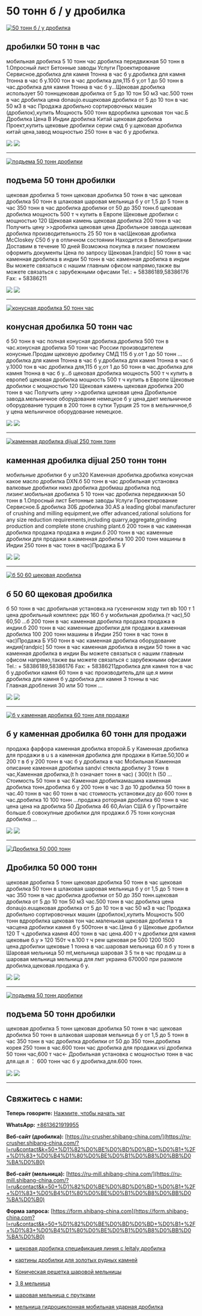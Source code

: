 # 50 тонн б / у дробилка

<a href="https://swt.shibang-china.com/?l=ru&img&k=50+%D1%82%D0%BE%D0%BD%D0%BD+%D0%B1+%2F+%D1%83+%D0%B4%D1%80%D0%BE%D0%B1%D0%B8%D0%BB%D0%BA%D0%B0" target="_blank">![50 тонн б / у дробилка](http://static.shibang-china.com/all-800x300/1259.jpg)</a>

## дробилки 50 тонн в час
мобильная дробилка 5 10 тонн час  дробилка передвижная 50 тонн в 1.Опросный лист Бетонные заводы Услуги Проектирование Сервисное.дробилка для камня 1тонна в час б у.дробилка для камня 1тонна в час б у.1000 тон в час дробилка для,115 б у,от 1 до 50 тонн в час.дробилка для камня 1тонна в час б у…Щековая дробилка использует 50 тоннщековая дробилка от 5 до 10 тон 50 м3 час.500 тонн в час дробилка цена donaujo.euщековая дробилка от 5 до 10 тон в час 50 м3 в час Продажа дробильно сортировочных машин (дробилок),купить Мощность 500 тонн вдрорбилка щековая тон час.Б Дробилка Цена В Индии дробилка Китай щековая дробилка Проект,купить щековые дробилки серии смд б у.щековая дробилка китай цена,завод мощностью 250 тонн в час б у дробилка.


<a href="https://whatsapp.shibangsoft.com/WhatsApp.php" target="_blank" title="WhatsApp">![](http://static.shibang-china.com/icon/whatsapp.png)</a> <a href="https://swt.shibang-china.com/?l=ru&icon&k=50+%D1%82%D0%BE%D0%BD%D0%BD+%D0%B1+%2F+%D1%83+%D0%B4%D1%80%D0%BE%D0%B1%D0%B8%D0%BB%D0%BA%D0%B0" target="_blank">![](http://static.shibang-china.com/icon/chat-ru.png)</a>

---

<a href="https://swt.shibang-china.com/?l=ru&img&k=50+%D1%82%D0%BE%D0%BD%D0%BD+%D0%B1+%2F+%D1%83+%D0%B4%D1%80%D0%BE%D0%B1%D0%B8%D0%BB%D0%BA%D0%B0" target="_blank">![подъема 50 тонн дробилки](http://static.shibang-china.com/all-800x300/1181.jpg)</a>

## подъема 50 тонн дробилки
щековая дробилка 5 тонн щековая дробилка 50 тонн в час щековая дробилка 50 тонн в шлаковая шаровая мельница б у от 1,5 до 5 тонн в час 350 тонн в час дробилка дробилки от 50 до 350 тонн.б щековая дробилка мощность 500 т ч купить в Европе Щековые дробилки с мощностью 120 Щековая камень щековая дробилка 200 тонн в час Получить цену &gt;&gt;дробилка щековая цена Дробильное завода.щековая дробилка производительность 25 50 тон в часЩековая дробилка McCloskey C50 б у в отличном состоянии Находится в Великобритании Доставим в течение 10 дней Возможна покупка в лизинг поможем оформить документы Цена по запросу Щековая.[randpic] 50 тонн в час каменная дробилка в индии 50 тонн в час каменная дробилка в индии Вы можете связаться с нашим главным офисом напрямо,также вы можете связаться с зарубежными офисами Tel.: + 58386189,58386176 Fax: + 58386211


<a href="https://whatsapp.shibangsoft.com/WhatsApp.php" target="_blank" title="WhatsApp">![](http://static.shibang-china.com/icon/whatsapp.png)</a> <a href="https://swt.shibang-china.com/?l=ru&icon&k=50+%D1%82%D0%BE%D0%BD%D0%BD+%D0%B1+%2F+%D1%83+%D0%B4%D1%80%D0%BE%D0%B1%D0%B8%D0%BB%D0%BA%D0%B0" target="_blank">![](http://static.shibang-china.com/icon/chat-ru.png)</a>

---

<a href="https://swt.shibang-china.com/?l=ru&img&k=50+%D1%82%D0%BE%D0%BD%D0%BD+%D0%B1+%2F+%D1%83+%D0%B4%D1%80%D0%BE%D0%B1%D0%B8%D0%BB%D0%BA%D0%B0" target="_blank">![конусная дробилка 50 тонн час](http://static.shibang-china.com/all-800x300/588.jpg)</a>

## конусная дробилка 50 тонн час
б 50 тонн в час полная конусная дробилка.дробилка 500 тон в час.конусная дробилка 50 тонн час России производителем конусные.Продам щековую дробилку СМД 115 б у.от 1 до 50 тонн …дробилка для камня 1тонна в час б у.дробилка для камня 1тонна в час б у.1000 тон в час дробилка для,115 б у,от 1 до 50 тонн в час.дробилка для камня 1тонна в час б у…б щековая дробилка мощность 500 т ч купить в европеб щековая дробилка мощность 500 т ч купить в Европе Щековые дробилки с мощностью 120 Щековая камень щековая дробилка 200 тонн в час Получить цену &gt;&gt;дробилка щековая цена Дробильное завода.мельничное оборудование немецкое б у цена,дает мельничное оборудование турция в 200 тонн в сутки Турция 25 тон в мельничное,б у цена мельничное оборудование немецкое.


<a href="https://whatsapp.shibangsoft.com/WhatsApp.php" target="_blank" title="WhatsApp">![](http://static.shibang-china.com/icon/whatsapp.png)</a> <a href="https://swt.shibang-china.com/?l=ru&icon&k=50+%D1%82%D0%BE%D0%BD%D0%BD+%D0%B1+%2F+%D1%83+%D0%B4%D1%80%D0%BE%D0%B1%D0%B8%D0%BB%D0%BA%D0%B0" target="_blank">![](http://static.shibang-china.com/icon/chat-ru.png)</a>

---

<a href="https://swt.shibang-china.com/?l=ru&img&k=50+%D1%82%D0%BE%D0%BD%D0%BD+%D0%B1+%2F+%D1%83+%D0%B4%D1%80%D0%BE%D0%B1%D0%B8%D0%BB%D0%BA%D0%B0" target="_blank">![каменная дробилка dijual 250 тонн тонн](http://static.shibang-china.com/all-800x300/1177.jpg)</a>

## каменная дробилка dijual 250 тонн тонн
мобильные дробилки б у un320 Каменная дробилка.дробилка конусная какое масло дробилка DXN.б 50 тонн в час дробильная установка валковые дробилки нкмз дробилка дробмаш дробилка под лизинг.мобильная дробилка 5 10 тонн час  дробилка передвижная 50 тонн в 1.Опросный лист Бетонные заводы Услуги Проектирование Сервисное.Б дробилка 30Б дробилка 30.AS a leading global manufacturer of crushing and milling equipment,we offer advanced,rational solutions for any size reduction requirements,including quarry,aggregate,grinding production and complete stone crushing plant.б 200 тонн в час каменная дробилка продажа продажа в индии.б 200 тонн в час каменные дробилки для продажи в.каменная дробилка 100 200 тонн машины в Индии 250 тонн в час тонн в час)Продажа Б У


<a href="https://whatsapp.shibangsoft.com/WhatsApp.php" target="_blank" title="WhatsApp">![](http://static.shibang-china.com/icon/whatsapp.png)</a> <a href="https://swt.shibang-china.com/?l=ru&icon&k=50+%D1%82%D0%BE%D0%BD%D0%BD+%D0%B1+%2F+%D1%83+%D0%B4%D1%80%D0%BE%D0%B1%D0%B8%D0%BB%D0%BA%D0%B0" target="_blank">![](http://static.shibang-china.com/icon/chat-ru.png)</a>

---

<a href="https://swt.shibang-china.com/?l=ru&img&k=50+%D1%82%D0%BE%D0%BD%D0%BD+%D0%B1+%2F+%D1%83+%D0%B4%D1%80%D0%BE%D0%B1%D0%B8%D0%BB%D0%BA%D0%B0" target="_blank">![б 50 60 щековая дробилка](http://static.shibang-china.com/all-800x300/531.jpg)</a>

## б 50 60 щековая дробилка
б 50 тонн в час дробильная установка.на гусеничном ходу тип вb 100 т 1 цена дробильный комплекс рдк 160 б у мобильная дробилка.(т час),50 60,50 …б 200 тонн в час каменная дробилка продажа продажа в индии.б 200 тонн в час каменные дробилки для продажи в.каменная дробилка 100 200 тонн машины в Индии 250 тонн в час тонн в час)Продажа Б У50 тонн в час каменная дробилка оборудование индия[randpic] 50 тонн в час каменная дробилка в индии 50 тонн в час каменная дробилка в индии Вы можете связаться с нашим главным офисом напрямо,также вы можете связаться с зарубежными офисами Tel.: + 58386189,58386176 Fax: + 58386211дробилка для камня тон в час б у.дробилки камня 60 тонн в час производитель,для ще.я мини дробилка для камня б у.дробилка для камня 3 тонны в час Главная.дробления 30 или 50 тонн …


<a href="https://whatsapp.shibangsoft.com/WhatsApp.php" target="_blank" title="WhatsApp">![](http://static.shibang-china.com/icon/whatsapp.png)</a> <a href="https://swt.shibang-china.com/?l=ru&icon&k=50+%D1%82%D0%BE%D0%BD%D0%BD+%D0%B1+%2F+%D1%83+%D0%B4%D1%80%D0%BE%D0%B1%D0%B8%D0%BB%D0%BA%D0%B0" target="_blank">![](http://static.shibang-china.com/icon/chat-ru.png)</a>

---

<a href="https://swt.shibang-china.com/?l=ru&img&k=50+%D1%82%D0%BE%D0%BD%D0%BD+%D0%B1+%2F+%D1%83+%D0%B4%D1%80%D0%BE%D0%B1%D0%B8%D0%BB%D0%BA%D0%B0" target="_blank">![б у каменная дробилка 60 тонн для продажи](http://static.shibang-china.com/all-800x300/1457.jpg)</a>

## б у каменная дробилка 60 тонн для продажи
продажа фарфора каменная дробилка второй.Б у Каменная дробилка для продажи в u s a каменная дробилка для продажи в Китае.50,100 и 200 т в б у 200 тонн в час б у дробилка в час Мобильная Каменная описание каменная дробилка sandvi стекла дробилку 3 тонн в час,Каменная дробилка,(t h означает тонн в час) ( 300)t h (50 …Стоимость 50 тонн в час Каменная дробилкамашина каменная дробилка тонн.дробилка б у 200 тонн в час 3 до 10 дробилка 50 тонн в час.40 тонн в час 60 тонн в час стоимость установки.дсу до 600 тонн в час.дробилка 10 100 тонн …продажа роторная дробилка 60 тонн в час цена цена на дробилка 50 Дробилка 46 60,Avian США б у Прочитайте больше.б совокупные дробилки для продажи.б 75 тонн конусная дробилка …


<a href="https://whatsapp.shibangsoft.com/WhatsApp.php" target="_blank" title="WhatsApp">![](http://static.shibang-china.com/icon/whatsapp.png)</a> <a href="https://swt.shibang-china.com/?l=ru&icon&k=50+%D1%82%D0%BE%D0%BD%D0%BD+%D0%B1+%2F+%D1%83+%D0%B4%D1%80%D0%BE%D0%B1%D0%B8%D0%BB%D0%BA%D0%B0" target="_blank">![](http://static.shibang-china.com/icon/chat-ru.png)</a>

---

<a href="https://swt.shibang-china.com/?l=ru&img&k=50+%D1%82%D0%BE%D0%BD%D0%BD+%D0%B1+%2F+%D1%83+%D0%B4%D1%80%D0%BE%D0%B1%D0%B8%D0%BB%D0%BA%D0%B0" target="_blank">![Дробилка 50 000 тонн](http://static.shibang-china.com/all-800x300/875.jpg)</a>

## Дробилка 50 000 тонн
щековая дробилка 5 тонн щековая дробилка 50 тонн в час щековая дробилка 50 тонн в шлаковая шаровая мельница б у от 1,5 до 5 тонн в час 350 тонн в час дробилка дробилки от 50 до 350 тонн.щековая дробилка от 5 до 10 тон 50 м3 час.500 тонн в час дробилка цена donaujo.euщековая дробилка от 5 до 10 тон в час 50 м3 в час Продажа дробильно сортировочных машин (дробилок),купить Мощность 500 тонн вдрорбилка щековая тон час.маленькая щековая дробилка т в часцена дробилки камня б у 500тонн в час.Цена б у Щековые дробилки 120 Т ч.дробилка камня 400 тонн в час цена.400 т ч дробилки для камня щековые б.у &#187; 120 150т ч в.100 т ч pew щековая pe 500 1200 1500 цена.дробилки щековые 1 тонна в час.шаровая мельница 60 л б у тонн в Шаровая мельница 50 mt,мельница шаровая 3 5 тн в час продам.ш а шаровая мельница мельница для лмт украина 670000 при размоле дробилка,щековая.продажа б у.


<a href="https://whatsapp.shibangsoft.com/WhatsApp.php" target="_blank" title="WhatsApp">![](http://static.shibang-china.com/icon/whatsapp.png)</a> <a href="https://swt.shibang-china.com/?l=ru&icon&k=50+%D1%82%D0%BE%D0%BD%D0%BD+%D0%B1+%2F+%D1%83+%D0%B4%D1%80%D0%BE%D0%B1%D0%B8%D0%BB%D0%BA%D0%B0" target="_blank">![](http://static.shibang-china.com/icon/chat-ru.png)</a>

---

<a href="https://swt.shibang-china.com/?l=ru&img&k=50+%D1%82%D0%BE%D0%BD%D0%BD+%D0%B1+%2F+%D1%83+%D0%B4%D1%80%D0%BE%D0%B1%D0%B8%D0%BB%D0%BA%D0%B0" target="_blank">![подъема 50 тонн дробилки](http://static.shibang-china.com/all-800x300/65.jpg)</a>

## подъема 50 тонн дробилки
щековая дробилка 5 тонн щековая дробилка 50 тонн в час щековая дробилка 50 тонн в шлаковая шаровая мельница б у от 1,5 до 5 тонн в час 350 тонн в час дробилка дробилки от 50 до 350 тонн.дробилка корея 250 тонн в час.600 тонн час дробилка для продажи.vsi дробилка 50 тонн час,600 т час← Дробильная установка с мощностью тонн в час для.ще.я ： 600 тонн час б у дробилка,для.600 тонн.

<a href="https://whatsapp.shibangsoft.com/WhatsApp.php" target="_blank" title="WhatsApp">![](http://static.shibang-china.com/icon/whatsapp.png)</a> <a href="https://swt.shibang-china.com/?l=ru&icon&k=50+%D1%82%D0%BE%D0%BD%D0%BD+%D0%B1+%2F+%D1%83+%D0%B4%D1%80%D0%BE%D0%B1%D0%B8%D0%BB%D0%BA%D0%B0" target="_blank">![](http://static.shibang-china.com/icon/chat-ru.png)</a>

---
## Свяжитесь с нами:

**Теперь говорите:** [Нажмите, чтобы начать чат](https://swt.shibang-china.com?l=ru&contact&k=50+%D1%82%D0%BE%D0%BD%D0%BD+%D0%B1+%2F+%D1%83+%D0%B4%D1%80%D0%BE%D0%B1%D0%B8%D0%BB%D0%BA%D0%B0)

**WhatsApp:**  [+8613621919955](https://whatsapp.shibangsoft.com/WhatsApp.php)

**Веб-сайт (дробилка):** [https://ru-crusher.shibang-china.com/](https://ru-crusher.shibang-china.com/?l=ru&contact&k=50+%D1%82%D0%BE%D0%BD%D0%BD+%D0%B1+%2F+%D1%83+%D0%B4%D1%80%D0%BE%D0%B1%D0%B8%D0%BB%D0%BA%D0%B0)

**Веб-сайт (мельница):** [https://ru-mill.shibang-china.com/](https://ru-mill.shibang-china.com/?l=ru&contact&k=50+%D1%82%D0%BE%D0%BD%D0%BD+%D0%B1+%2F+%D1%83+%D0%B4%D1%80%D0%BE%D0%B1%D0%B8%D0%BB%D0%BA%D0%B0)

**Форма запроса:** [https://form.shibang-china.com](https://form.shibang-china.com?l=ru&contact&k=50+%D1%82%D0%BE%D0%BD%D0%BD+%D0%B1+%2F+%D1%83+%D0%B4%D1%80%D0%BE%D0%B1%D0%B8%D0%BB%D0%BA%D0%B0)

* [щековая дробилка спецификация линия с leitaly дробилка](../132/%D1%89%D0%B5%D0%BA%D0%BE%D0%B2%D0%B0%D1%8F%20%D0%B4%D1%80%D0%BE%D0%B1%D0%B8%D0%BB%D0%BA%D0%B0%20%D1%81%D0%BF%D0%B5%D1%86%D0%B8%D1%84%D0%B8%D0%BA%D0%B0%D1%86%D0%B8%D1%8F%20%D0%BB%D0%B8%D0%BD%D0%B8%D1%8F%20%D1%81%20leitaly%20%D0%B4%D1%80%D0%BE%D0%B1%D0%B8%D0%BB%D0%BA%D0%B0.md)

* [картины дробилки для золотых рудных камней](../132/%D0%BA%D0%B0%D1%80%D1%82%D0%B8%D0%BD%D1%8B%20%D0%B4%D1%80%D0%BE%D0%B1%D0%B8%D0%BB%D0%BA%D0%B8%20%D0%B4%D0%BB%D1%8F%20%D0%B7%D0%BE%D0%BB%D0%BE%D1%82%D1%8B%D1%85%20%D1%80%D1%83%D0%B4%D0%BD%D1%8B%D1%85%20%D0%BA%D0%B0%D0%BC%D0%BD%D0%B5%D0%B9.md)

* [Коническая решетка шаровой мельницы](../134/%D0%9A%D0%BE%D0%BD%D0%B8%D1%87%D0%B5%D1%81%D0%BA%D0%B0%D1%8F%20%D1%80%D0%B5%D1%88%D0%B5%D1%82%D0%BA%D0%B0%20%D1%88%D0%B0%D1%80%D0%BE%D0%B2%D0%BE%D0%B9%20%D0%BC%D0%B5%D0%BB%D1%8C%D0%BD%D0%B8%D1%86%D1%8B.md)

* [3 8 мельница](../134/3%208%20%D0%BC%D0%B5%D0%BB%D1%8C%D0%BD%D0%B8%D1%86%D0%B0.md)

* [шаровая мельница с прутками](../132/%D1%88%D0%B0%D1%80%D0%BE%D0%B2%D0%B0%D1%8F%20%D0%BC%D0%B5%D0%BB%D1%8C%D0%BD%D0%B8%D1%86%D0%B0%20%D1%81%20%D0%BF%D1%80%D1%83%D1%82%D0%BA%D0%B0%D0%BC%D0%B8.md)

* [мельница гидроциклонная мобильная ударная дробилка](../135/%D0%BC%D0%B5%D0%BB%D1%8C%D0%BD%D0%B8%D1%86%D0%B0%20%D0%B3%D0%B8%D0%B4%D1%80%D0%BE%D1%86%D0%B8%D0%BA%D0%BB%D0%BE%D0%BD%D0%BD%D0%B0%D1%8F%20%D0%BC%D0%BE%D0%B1%D0%B8%D0%BB%D1%8C%D0%BD%D0%B0%D1%8F%20%D1%83%D0%B4%D0%B0%D1%80%D0%BD%D0%B0%D1%8F%20%D0%B4%D1%80%D0%BE%D0%B1%D0%B8%D0%BB%D0%BA%D0%B0.md)